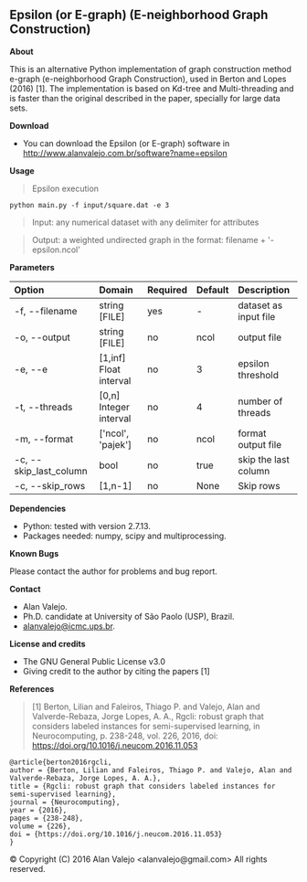 ## Epsilon (or E-graph) (E-neighborhood Graph Construction)

**About**

This is an alternative Python implementation of graph construction method e-graph (e-neighborhood Graph Construction), used in Berton and Lopes (2016) [1]. The implementation is based on Kd-tree and Multi-threading and is faster than the original described in the paper, specially for large data sets.

**Download**

* You can download the Epsilon (or E-graph) software in http://www.alanvalejo.com.br/software?name=epsilon

**Usage**

> Epsilon execution

    python main.py -f input/square.dat -e 3

> Input: any numerical dataset with any delimiter for attributes

> Output: a weighted undirected graph in the format: filename + '-epsilon.ncol'

**Parameters**

| Option					| Domain					| Required	| Default	| Description															|
|:------------------------- |:------------------------- | --------- | --------- |:--------------------------------------------------------------------- |
| -f, --filename			| string [FILE]				| yes		| -			| dataset as input file													|
| -o, --output				| string [FILE]				| no		| ncol		| output file															|
| -e, --e					| [1,inf] Float interval	| no		| 3			| epsilon threshold																|
| -t, --threads				| [0,n] Integer interval	| no		| 4			| number of  threads													|
| -m, --format				| ['ncol', 'pajek']			| no		| ncol		| format output file													|
| -c, --skip_last_column	| bool						| no		| true		| skip the last column													|
| -c, --skip_rows	| [1,n-1]						| no		| None		| Skip rows													|

**Dependencies**

* Python: tested with version 2.7.13.
* Packages needed: numpy, scipy and multiprocessing.

**Known Bugs**

Please contact the author for problems and bug report.

**Contact**

* Alan Valejo.
* Ph.D. candidate at University of São Paolo (USP), Brazil.
* alanvalejo@icmc.ups.br.

**License and credits**

* The GNU General Public License v3.0
* Giving credit to the author by citing the papers [1]

**References**

> [1] Berton, Lilian and Faleiros, Thiago P. and Valejo, Alan and Valverde-Rebaza, Jorge Lopes, A. A., Rgcli: robust graph that considers labeled instances for semi-supervised learning, in Neurocomputing, p. 238-248, vol. 226, 2016, doi: https://doi.org/10.1016/j.neucom.2016.11.053

~~~~~{.bib}
@article{berton2016rgcli,
author = {Berton, Lilian and Faleiros, Thiago P. and Valejo, Alan and Valverde-Rebaza, Jorge Lopes, A. A.},
title = {Rgcli: robust graph that considers labeled instances for semi-supervised learning},
journal = {Neurocomputing},
year = {2016},
pages = {238-248},
volume = {226},
doi = {https://doi.org/10.1016/j.neucom.2016.11.053}
}
~~~~~

<div class="footer"> &copy; Copyright (C) 2016 Alan Valejo &lt;alanvalejo@gmail.com&gt; All rights reserved.</div>
